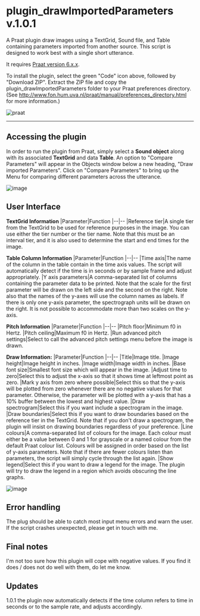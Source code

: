 # plugin_drawImportedParameters v.1.0.1
A Praat plugin draw images using a TextGrid, Sound file, and Table containing parameters imported from another source.
This script is designed to work best with a single short utterance.

It requires [Praat version 6.x.x](http://www.fon.hum.uva.nl/praat/).

To install the plugin, select the green "Code" icon above, followed by "Download ZIP".
Extract the ZIP file and copy the plugin_drawImportedParameters folder to your Praat preferences directory. (See http://www.fon.hum.uva.nl/praat/manual/preferences_directory.html for more information.)

![praat](https://user-images.githubusercontent.com/46627448/153038560-92aff95a-e64a-455d-801c-c32ac553a9f1.png)

----------------
## Accessing the plugin
In order to run the plugin from Praat, simply select a **Sound object** along with its associated **TextGrid** and data **Table**.
An option to "Compare Parameters" will appear in the Objects window below a new heading, "Draw imported Parameters".
Click on "Compare Parameters" to bring up the Menu for comparing different parameters across the utterance.

![image](https://user-images.githubusercontent.com/46627448/153032854-f77e1613-5fac-4a0b-bc2e-2a77a92855ea.png)

## User Interface

**TextGrid Information**
|Parameter|Function
|--|--
|Reference tier|A single tier from the TextGrid to be used for reference purposes in the image. You can use either the tier number or the tier name. Note that this must be an interval tier, and it is also used to determine the start and end times for the image.

**Table Column Information**
|Parameter|Function
|--|--
|Time axis|The name of the column in the table contain in the time axis values. The script will automatically detect if the time is in seconds or by sample frame and adjust appropriately.
|Y axis parameters|A comma-separated list of columns containing the parameter data to be printed. Note that the scale for the first parameter will be drawn on the left side and the second on the right. Note also that the names of the y-axes will use the column names as labels. If there is only one y-axis parameter, the spectrograph units will be drawn on the right. It is not possible to accommodate more than two scales on the y-axis.

**Pitch Information**
|Parameter|Function
|--|--
|Pitch floor|Minimum f0 in Hertz.
|Pitch ceiling|Maximum f0 in Hertz.
|Run advanced pitch settings|Select to call the advanced pitch settings menu before the image is drawn.

**Draw Information:**
|Parameter|Function
|--|--
|Title|Image title.
|Image height|Image height in inches.
|Image width|Image width in inches.
|Base font size|Smallest font size which will appear in the image.
|Adjust time to zero|Select this to adjust the x-axis so that it shows time at leftmost point as zero.
|Mark y axis from zero where possible|Select this so that the y-axis will be plotted from zero whenever there are no negative values for that parameter. Otherwise, the parameter will be plotted with a y-axis that has a 10% buffer between the lowest and highest value.
|Draw spectrogram|Select this if you want include a spectrogram in the image.
|Draw boundaries|Select this if you want to draw boundaries based on the reference tier in the TextGrid. Note that if you don't draw a spectrogram, the plugin will insist on drawing boundaries regardless of your preference.
|Line colours|A comma-separated list of colours for the image. Each colour must either be a value between 0 and 1 for grayscale or a named colour from the default Praat colour list. Colours will be assigned in order based on the list of y-axis parameters. Note that if there are fewer colours listen than parameters, the script will simply cycle through the list again.
|Show legend|Select this if you want to draw a legend for the image. The plugin will try to draw the legend in a region which avoids obscuring the line graphs.

![image](https://user-images.githubusercontent.com/46627448/153032949-4ea1af4c-5b17-4522-b4c9-d4846312fd85.png)

## Error handling
The plug should be able to catch most input menu errors and warn the user.
If the script crashes unexpected, please get in touch with me.

## Final notes
I'm not too sure how this plugin will cope with negative values. If you find it does / does not do well with them, do let me know.

## Updates
1.0.1 the plugin now automatically detects if the time column refers to time in seconds or to the sample rate, and adjusts accordingly.
